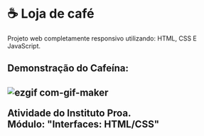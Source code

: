 # ☕ Loja de café
Projeto web completamente responsivo utilizando: HTML, CSS E JavaScript.

<h2> Demonstração do Cafeína: <h2>

![ezgif com-gif-maker](https://user-images.githubusercontent.com/93364960/162600773-7c8c4680-e004-4ebe-9e8e-7d1ce204345d.gif)



Atividade do Instituto Proa. <br>
Módulo: "Interfaces: HTML/CSS"
